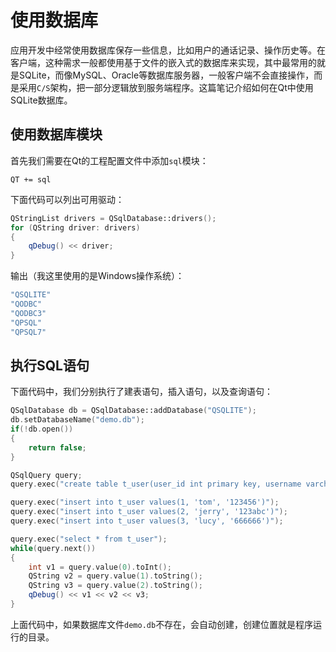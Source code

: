 # 使用数据库

应用开发中经常使用数据库保存一些信息，比如用户的通话记录、操作历史等。在客户端，这种需求一般都使用基于文件的嵌入式的数据库来实现，其中最常用的就是SQLite，而像MySQL、Oracle等数据库服务器，一般客户端不会直接操作，而是采用`C/S`架构，把一部分逻辑放到服务端程序。这篇笔记介绍如何在Qt中使用SQLite数据库。

## 使用数据库模块

首先我们需要在Qt的工程配置文件中添加`sql`模块：

```
QT += sql
```

下面代码可以列出可用驱动：
```cpp
QStringList drivers = QSqlDatabase::drivers();
for (QString driver: drivers)
{
    qDebug() << driver;
}
```

输出（我这里使用的是Windows操作系统）：
```cpp
"QSQLITE"
"QODBC"
"QODBC3"
"QPSQL"
"QPSQL7"
```

## 执行SQL语句

下面代码中，我们分别执行了建表语句，插入语句，以及查询语句：

```cpp
QSqlDatabase db = QSqlDatabase::addDatabase("QSQLITE");
db.setDatabaseName("demo.db");
if(!db.open())
{
    return false;
}

QSqlQuery query;
query.exec("create table t_user(user_id int primary key, username varchar(255), password varchar(255))");

query.exec("insert into t_user values(1, 'tom', '123456')");
query.exec("insert into t_user values(2, 'jerry', '123abc')");
query.exec("insert into t_user values(3, 'lucy', '666666')");

query.exec("select * from t_user");
while(query.next())
{
    int v1 = query.value(0).toInt();
    QString v2 = query.value(1).toString();
    QString v3 = query.value(2).toString();
    qDebug() << v1 << v2 << v3;
}
```

上面代码中，如果数据库文件`demo.db`不存在，会自动创建，创建位置就是程序运行的目录。
